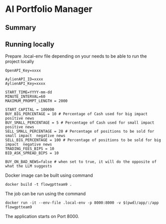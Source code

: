 # AI Portfolio Manager

## Summary


## Running locally

Prepare .local-env file depending on your needs to be able to run the project locally
```
OpenAPI_Key=xxxx

AylienAPI_ID=xxxx
AylienAPI_Key=xxxx

START_TIME=YYYY-mm-dd
MINUTE_INTERVAL=60
MAXIMUM_PROMPT_LENGTH = 2000

START_CAPITAL = 100000
BUY_BIG_PERCENTAGE = 10 # Percentage of Cash used for big impact positive news
BUY_SMALL_PERCENTAGE = 5 # Percentage of Cash used for small impact  positive news
SELL_SMALL_PERCENTAGE = 20 # Percentage of positions to be sold for small impact  negative news
SELL_BIG_PERCENTAGE = 100 # Percentage of positions to be sold for big impact  negative news
TRADING_FEES_BIPS = 10 
BID_ASK_SPREAD_BIPS = 10 

BUY_ON_BAD_NEWS=false # when set to true, it will do the opposite of what the LLM suggests
```

Docker image can be built using command
```
docker build -t flowgptteam9 .
```

The job can be run using the command
```
docker run -it --env-file .local-env -p 8000:8000 -v $(pwd)/app/:/app flowgptteam9
```
The application starts on Port 8000.
